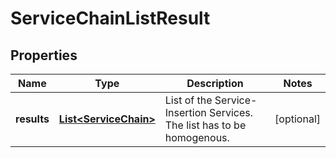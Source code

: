 # ServiceChainListResult

## Properties
Name | Type | Description | Notes
------------ | ------------- | ------------- | -------------
**results** | [**List&lt;ServiceChain&gt;**](ServiceChain.md) | List of the Service-Insertion Services. The list has to be homogenous. |  [optional]

